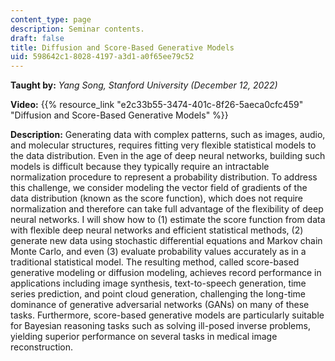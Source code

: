 ```yaml
---
content_type: page
description: Seminar contents.
draft: false
title: Diffusion and Score-Based Generative Models
uid: 598642c1-8028-4197-a3d1-a0f65ee79c52
---
```

**Taught by:** *Yang Song, Stanford University (December 12, 2022)*

**Video:** {{% resource_link "e2c33b55-3474-401c-8f26-5aeca0cfc459" "Diffusion and Score-Based Generative Models" %}}

**Description:** Generating data with complex patterns, such as images, audio, and molecular structures, requires fitting very flexible statistical models to the data distribution. Even in the age of deep neural networks, building such models is difficult because they typically require an intractable normalization procedure to represent a probability distribution. To address this challenge, we consider modeling the vector field of gradients of the data distribution (known as the score function), which does not require normalization and therefore can take full advantage of the flexibility of deep neural networks. I will show how to (1) estimate the score function from data with flexible deep neural networks and efficient statistical methods, (2) generate new data using stochastic differential equations and Markov chain Monte Carlo, and even (3) evaluate probability values accurately as in a traditional statistical model. The resulting method, called score-based generative modeling or diffusion modeling, achieves record performance in applications including image synthesis, text-to-speech generation, time series prediction, and point cloud generation, challenging the long-time dominance of generative adversarial networks (GANs) on many of these tasks. Furthermore, score-based generative models are particularly suitable for Bayesian reasoning tasks such as solving ill-posed inverse problems, yielding superior performance on several tasks in medical image reconstruction.